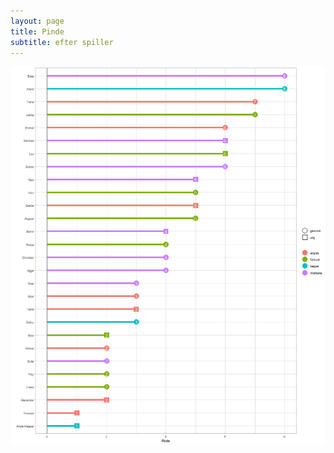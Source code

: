 ```yaml
---
layout: page
title: Pinde 
subtitle: efter spiller
---
```


![hej](https://raw.githubusercontent.com/AugustSD2111/AugustSD2111.github.io/refs/heads/master/assets/img/pinde_spiller.png)

